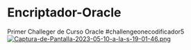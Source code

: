 # Encriptador-Oracle
Primer Challeger de Curso Oracle
#challengeonecodificador5
[![Captura-de-Pantalla-2023-05-10-a-la-s-19-01-46.png](https://i.postimg.cc/44m8Z4Rp/Captura-de-Pantalla-2023-05-10-a-la-s-19-01-46.png)](https://postimg.cc/vDw7tsBm)
